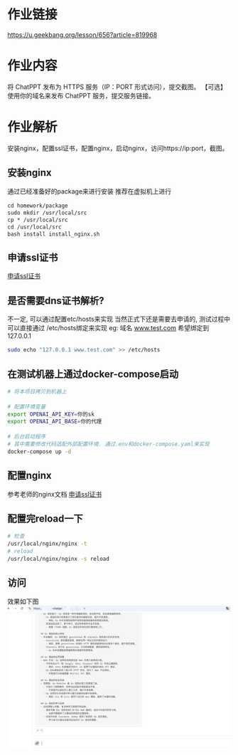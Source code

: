 # 作业链接
https://u.geekbang.org/lesson/656?article=819968

# 作业内容
将 ChatPPT 发布为 HTTPS 服务（IP：PORT 形式访问），提交截图。
【可选】使用你的域名来发布 ChatPPT 服务，提交服务链接。


# 作业解析
安装nginx，配置ssl证书，配置nginx，启动nginx，访问https://ip:port，截图。

## 安装nginx
通过已经准备好的package来进行安装
推荐在虚拟机上进行
```shell
cd homework/package
sudo mkdir /usr/local/src
cp * /usr/local/src
cd /usr/local/src
bash install install_nginx.sh

```
## 申请ssl证书
[申请ssl证书](../docs/proxy.md)

## 是否需要dns证书解析?
不一定, 可以通过配置etc/hosts来实现
当然正式下还是需要去申请的, 测试过程中可以直接通过 /etc/hosts绑定来实现
eg: 域名
www.test.com 希望绑定到127.0.0.1
```bash 
sudo echo "127.0.0.1 www.test.com" >> /etc/hosts
```


## 在测试机器上通过docker-compose启动
```bash
# 将本项目拷贝到机器上

# 配置环境变量
export OPENAI_API_KEY=你的sk
export OPENAI_API_BASE=你的代理

# 后台启动程序
# 其中需要修改代码适配外部配置环境. 通过.env和docker-compose.yaml来实现
docker-compose up -d
```


## 配置nginx
参考老师的nginx文档
[申请ssl证书](../docs/proxy.md)

## 配置完reload一下
```bash
# 检查
/usr/local/nginx/nginx -t
# reload
/usr/local/nginx/nginx -s reload
```

## 访问
效果如下图
![img.png](images/homework_9_1_https.png)